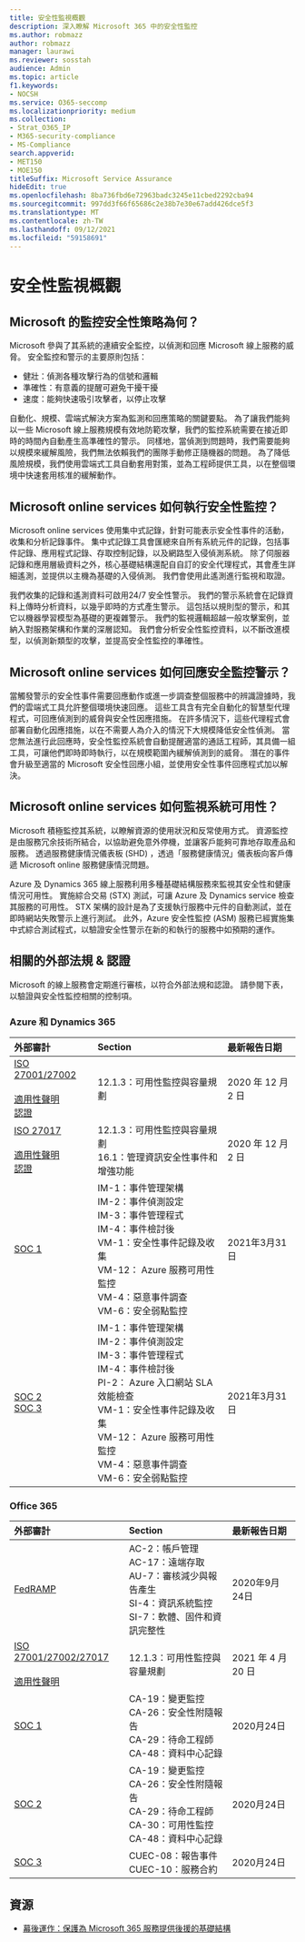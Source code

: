 ```yaml
---
title: 安全性監視概觀
description: 深入瞭解 Microsoft 365 中的安全性監控
ms.author: robmazz
author: robmazz
manager: laurawi
ms.reviewer: sosstah
audience: Admin
ms.topic: article
f1.keywords:
- NOCSH
ms.service: O365-seccomp
ms.localizationpriority: medium
ms.collection:
- Strat_O365_IP
- M365-security-compliance
- MS-Compliance
search.appverid:
- MET150
- MOE150
titleSuffix: Microsoft Service Assurance
hideEdit: true
ms.openlocfilehash: 8ba736fbd6e72963badc3245e11cbed2292cba94
ms.sourcegitcommit: 997dd3f66f65686c2e38b7e30e67add426dce5f3
ms.translationtype: MT
ms.contentlocale: zh-TW
ms.lasthandoff: 09/12/2021
ms.locfileid: "59158691"
---
```

# <a name="security-monitoring-overview"></a>安全性監視概觀

## <a name="what-is-microsofts-strategy-for-monitoring-security"></a>Microsoft 的監控安全性策略為何？

Microsoft 參與了其系統的連續安全監控，以偵測和回應 Microsoft 線上服務的威脅。 安全監控和警示的主要原則包括：

- 健壯：偵測各種攻擊行為的信號和邏輯
- 準確性：有意義的提醒可避免干擾干擾
- 速度：能夠快速吸引攻擊者，以停止攻擊

自動化、規模、雲端式解決方案為監測和回應策略的關鍵要點。 為了讓我們能夠以一些 Microsoft 線上服務規模有效地防範攻擊，我們的監控系統需要在接近即時的時間內自動產生高準確性的警示。 同樣地，當偵測到問題時，我們需要能夠以規模來緩解風險，我們無法依賴我們的團隊手動修正隨機器的問題。 為了降低風險規模，我們使用雲端式工具自動套用對策，並為工程師提供工具，以在整個環境中快速套用核准的緩解動作。

## <a name="how-do-microsoft-online-services-perform-security-monitoring"></a>Microsoft online services 如何執行安全性監控？

Microsoft online services 使用集中式記錄，針對可能表示安全性事件的活動，收集和分析記錄事件。 集中式記錄工具會匯總來自所有系統元件的記錄，包括事件記錄、應用程式記錄、存取控制記錄，以及網路型入侵偵測系統。 除了伺服器記錄和應用層級資料之外，核心基礎結構還配自自訂的安全代理程式，其會產生詳細遙測，並提供以主機為基礎的入侵偵測。 我們會使用此遙測進行監視和取證。

我們收集的記錄和遙測資料可啟用24/7 安全性警示。 我們的警示系統會在記錄資料上傳時分析資料，以幾乎即時的方式產生警示。 這包括以規則型的警示，和其它以機器學習模型為基礎的更複雜警示。 我們的監視邏輯超越一般攻擊案例，並納入對服務架構和作業的深層認知。 我們會分析安全性監控資料，以不斷改進模型，以偵測新類型的攻擊，並提高安全性監控的準確性。

## <a name="how-do-microsoft-online-services-respond-to-security-monitoring-alerts"></a>Microsoft online services 如何回應安全監控警示？

當觸發警示的安全性事件需要回應動作或進一步調查整個服務中的辨識證據時，我們的雲端式工具允許整個環境快速回應。 這些工具含有完全自動化的智慧型代理程式，可回應偵測到的威脅與安全性因應措施。 在許多情況下，這些代理程式會部署自動化因應措施，以在不需要人為介入的情況下大規模降低安全性偵測。 當您無法進行此回應時，安全性監控系統會自動提醒適當的通話工程師，其具備一組工具，可讓他們即時即時執行，以在規模範圍內緩解偵測到的威脅。 潛在的事件會升級至適當的 Microsoft 安全性回應小組，並使用安全性事件回應程式加以解決。

## <a name="how-do-microsoft-online-services-monitor-system-availability"></a>Microsoft online services 如何監視系統可用性？

Microsoft 積極監控其系統，以瞭解資源的使用狀況和反常使用方式。 資源監控是由服務冗余技術所結合，以協助避免意外停機，並讓客戶能夠可靠地存取產品和服務。 透過服務健康情況儀表板 (SHD) ，透過「服務健康情況」儀表板向客戶傳遞 Microsoft online 服務健康情況問題。

Azure 及 Dynamics 365 線上服務利用多種基礎結構服務來監視其安全性和健康情況可用性。 實施綜合交易 (STX) 測試，可讓 Azure 及 Dynamics service 檢查其服務的可用性。 STX 架構的設計是為了支援執行服務中元件的自動測試，並在即時網站失敗警示上進行測試。 此外，Azure 安全性監控 (ASM) 服務已經實施集中式綜合測試程式，以驗證安全性警示在新的和執行的服務中如預期的運作。

## <a name="related-external-regulations--certifications"></a>相關的外部法規 & 認證

Microsoft 的線上服務會定期進行審核，以符合外部法規和認證。 請參閱下表，以驗證與安全性監控相關的控制項。

### <a name="azure-and-dynamics-365"></a>Azure 和 Dynamics 365

| **外部審計** | **Section** | **最新報告日期** |
|:--------|:--------|:------|
| [ISO 27001/27002](https://servicetrust.microsoft.com/ViewPage/MSComplianceGuideV3?command=Download&downloadType=Document&downloadId=e9116047-f327-430c-a83f-166b7e561ad6&tab=7027ead0-3d6b-11e9-b9e1-290b1eb4cdeb&docTab=7027ead0-3d6b-11e9-b9e1-290b1eb4cdeb_ISO_Reports) <br> <br> [適用性聲明](https://servicetrust.microsoft.com/ViewPage/MSComplianceGuideV3?command=Download&downloadType=Document&downloadId=00af6c3e-7f3e-4e0d-8b0e-79f45ef2cef1&tab=7027ead0-3d6b-11e9-b9e1-290b1eb4cdeb&docTab=7027ead0-3d6b-11e9-b9e1-290b1eb4cdeb_ISO_Reports) <br> [認證](https://servicetrust.microsoft.com/ViewPage/MSComplianceGuideV3?command=Download&downloadType=Document&downloadId=d7af5304-3a31-40e6-9abb-e26352305d41&tab=7027ead0-3d6b-11e9-b9e1-290b1eb4cdeb&docTab=7027ead0-3d6b-11e9-b9e1-290b1eb4cdeb_ISO_Reports) | 12.1.3：可用性監控與容量規劃 | 2020 年 12 月 2 日 |
| [ISO 27017](https://servicetrust.microsoft.com/ViewPage/MSComplianceGuideV3?command=Download&downloadType=Document&downloadId=e9116047-f327-430c-a83f-166b7e561ad6&tab=7027ead0-3d6b-11e9-b9e1-290b1eb4cdeb&docTab=7027ead0-3d6b-11e9-b9e1-290b1eb4cdeb_ISO_Reports) <br><br> [適用性聲明](https://servicetrust.microsoft.com/ViewPage/MSComplianceGuideV3?command=Download&downloadType=Document&downloadId=a3bca0ac-867d-4204-b66b-13665f5f1e8d&tab=7027ead0-3d6b-11e9-b9e1-290b1eb4cdeb&docTab=7027ead0-3d6b-11e9-b9e1-290b1eb4cdeb_ISO_Reports) <br> [認證](https://servicetrust.microsoft.com/ViewPage/MSComplianceGuideV3?command=Download&downloadType=Document&downloadId=25718a8a-f34d-41e1-a95a-c49246508787&tab=7027ead0-3d6b-11e9-b9e1-290b1eb4cdeb&docTab=7027ead0-3d6b-11e9-b9e1-290b1eb4cdeb_ISO_Reports) | 12.1.3：可用性監控與容量規劃 <br> 16.1：管理資訊安全性事件和增強功能 | 2020 年 12 月 2 日 |
| [SOC 1](https://servicetrust.microsoft.com/ViewPage/MSComplianceGuideV3?command=Download&downloadType=Document&downloadId=b8721ebd-af20-42fe-b22f-8332b0a19517&tab=7027ead0-3d6b-11e9-b9e1-290b1eb4cdeb&docTab=7027ead0-3d6b-11e9-b9e1-290b1eb4cdeb_SOC_%2F_SSAE_16_Reports) | IM-1：事件管理架構 <br> IM-2：事件偵測設定 <br> IM-3：事件管理程式 <br> IM-4：事件檢討後 <br> VM-1：安全性事件記錄及收集 <br> VM-12： Azure 服務可用性監控 <br> VM-4：惡意事件調查 <br> VM-6：安全弱點監控 | 2021年3月31日 |
| [SOC 2](https://servicetrust.microsoft.com/ViewPage/MSComplianceGuideV3?command=Download&downloadType=Document&downloadId=234a0f57-83c1-4afc-a586-a0e7a59592f7&tab=7027ead0-3d6b-11e9-b9e1-290b1eb4cdeb&docTab=7027ead0-3d6b-11e9-b9e1-290b1eb4cdeb_SOC_%2F_SSAE_16_Reports) <br> [SOC 3](https://servicetrust.microsoft.com/ViewPage/MSComplianceGuideV3?command=Download&downloadType=Document&downloadId=75c8cbf6-e456-473c-a05e-34fea888ec2a&tab=7027ead0-3d6b-11e9-b9e1-290b1eb4cdeb&docTab=7027ead0-3d6b-11e9-b9e1-290b1eb4cdeb_SOC_%2F_SSAE_16_Reports) | IM-1：事件管理架構 <br> IM-2：事件偵測設定 <br> IM-3：事件管理程式 <br> IM-4：事件檢討後 <br> PI-2： Azure 入口網站 SLA 效能檢查 <br> VM-1：安全性事件記錄及收集 <br> VM-12： Azure 服務可用性監控 <br> VM-4：惡意事件調查 <br> VM-6：安全弱點監控 | 2021年3月31日 |

### <a name="office-365"></a>Office 365

| **外部審計** | **Section** | **最新報告日期** |
|:--------|:--------|:------|
| [FedRAMP](https://compliance.microsoft.com/compliancemanager) | AC-2：帳戶管理 <br> AC-17：遠端存取 <br> AU-7：審核減少與報告產生 <br> SI-4：資訊系統監控 <br> SI-7：軟體、固件和資訊完整性 <br> | 2020年9月24日 |
| [ISO 27001/27002/27017](https://servicetrust.microsoft.com/ViewPage/MSComplianceGuideV3?command=Download&downloadType=Document&downloadId=8d625374-4f2d-49f8-9d37-a4281ba98222&tab=7027ead0-3d6b-11e9-b9e1-290b1eb4cdeb&docTab=7027ead0-3d6b-11e9-b9e1-290b1eb4cdeb_ISO_Reports) <br> <br> [適用性聲明](https://servicetrust.microsoft.com/ViewPage/MSComplianceGuideV3?command=Download&downloadType=Document&downloadId=c0df4ce8-c77e-4183-84eb-c8688470d8b1&tab=7027ead0-3d6b-11e9-b9e1-290b1eb4cdeb&docTab=7027ead0-3d6b-11e9-b9e1-290b1eb4cdeb_ISO_Reports) | 12.1.3：可用性監控與容量規劃 | 2021 年 4 月 20 日 |
| [SOC 1](https://servicetrust.microsoft.com/ViewPage/MSComplianceGuideV3?command=Download&downloadType=Document&downloadId=90df3f9c-3aaf-4dbf-99d0-ca9f2991721b&tab=7027ead0-3d6b-11e9-b9e1-290b1eb4cdeb&docTab=7027ead0-3d6b-11e9-b9e1-290b1eb4cdeb_SOC_%2F_SSAE_16_Reports) | CA-19：變更監控 <br> CA-26：安全性附隨報告 <br> CA-29：待命工程師 <br> CA-48：資料中心記錄 | 2020月24日 |
| [SOC 2](https://servicetrust.microsoft.com/ViewPage/MSComplianceGuideV3?command=Download&downloadType=Document&downloadId=a73c1738-7892-42b7-acd3-87b6371c53f6&tab=7027ead0-3d6b-11e9-b9e1-290b1eb4cdeb&docTab=7027ead0-3d6b-11e9-b9e1-290b1eb4cdeb_SOC_%2F_SSAE_16_Reports) | CA-19：變更監控 <br> CA-26：安全性附隨報告 <br> CA-29：待命工程師 <br> CA-30：可用性監控 <br> CA-48：資料中心記錄 | 2020月24日 |
| [SOC 3](https://servicetrust.microsoft.com/ViewPage/MSComplianceGuideV3?command=Download&downloadType=Document&downloadId=274054e5-4968-48d2-bf94-9a8eda5d7a93&tab=7027ead0-3d6b-11e9-b9e1-290b1eb4cdeb&docTab=7027ead0-3d6b-11e9-b9e1-290b1eb4cdeb_SOC_%2F_SSAE_16_Reports) | CUEC-08：報告事件 <br> CUEC-10：服務合約 | 2020月24日 |

## <a name="resources"></a>資源

- [幕後運作：保護為 Microsoft 365 服務提供後援的基礎結構](https://download.microsoft.com/download/c/4/5/c45b197e-f0d9-4f40-bd5f-ed8fc7d0cd8c/M365DCSecurityIntro_Whitepaper.pdf)
